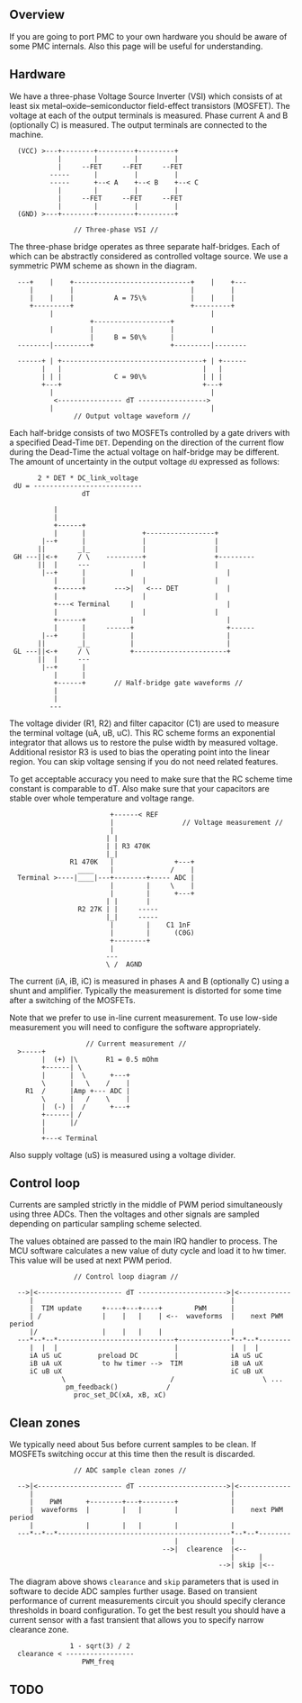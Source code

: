 ## Overview

If you are going to port PMC to your own hardware you should be aware of some
PMC internals. Also this page will be useful for understanding.

## Hardware

We have a three-phase Voltage Source Inverter (VSI) which consists of at least
six metal–oxide–semiconductor field-effect transistors (MOSFET). The voltage at
each of the output terminals is measured. Phase current A and B (optionally
C) is measured. The output terminals are connected to the machine.

	  (VCC) >---+--------+---------+---------+
	            |        |         |         |
	            |     --FET     --FET     --FET
	          -----      |         |         |
	          -----      +--< A    +--< B    +--< C
	            |        |         |         |
	            |     --FET     --FET     --FET
	            |        |         |         |
	  (GND) >---+--------+---------+---------+
	
	                // Three-phase VSI //

The three-phase bridge operates as three separate half-bridges. Each of which
can be abstractly considered as controlled voltage source. We use a symmetric
PWM scheme as shown in the diagram.

	  ---+    |    +-----------------------------+    |    +---
	     |         |                             |         |
	     |    |    |          A = 75\%           |    |    |
	     +---------+                             +---------+
	          |                                       |
	                    +-------------------+
	          |         |                   |         |
	                    |     B = 50\%      |
	  --------|---------+                   +---------|--------
	
	  ------+ | +-----------------------------------+ | +------
	        |   |                                   |   |
	        | | |             C = 90\%              | | |
	        +---+                                   +---+
	          |                                       |
	           <---------------- dT ----------------->
	          |                                       |
	                // Output voltage waveform //

Each half-bridge consists of two MOSFETs controlled by a gate drivers with a
specified Dead-Time `DET`. Depending on the direction of the current flow
during the Dead-Time the actual voltage on half-bridge may be different. The
amount of uncertainty in the output voltage `dU` expressed as follows:

	       2 * DET * DC_link_voltage
	 dU = ---------------------------
	                  dT

	           |
	           |
	           +------+
	           |      |              +-----------------+
	        |--+      |              |                 |
	       ||        _|_             |                 |
	 GH ---||<-+     / \    ---------+                 +---------
	       ||  |     ---             |                 |
	        |--+      |           |                       |
	           |      |              |                 |
	           +------+       --->|   <--- DET            |
	           |                     |                 |
	           +---< Terminal     |                       |
	           |                     |                 |
	           +------+           |                       |
	           |      |     ------+                       +------
	        |--+      |           |                       |
	       ||        _|_          |                       |
	 GL ---||<-+     / \          +-----------------------+
	       ||  |     ---
	        |--+      |
	           |      |
	           +------+       // Half-bridge gate waveforms //
	           |
	           |
	          ---

The voltage divider (R1, R2) and filter capacitor (C1) are used to measure the
terminal voltage (uA, uB, uC). This RC scheme forms an exponential integrator
that allows us to restore the pulse width by measured voltage. Additional
resistor R3 is used to bias the operating point into the linear region. You
can skip voltage sensing if you do not need related features.

To get acceptable accuracy you need to make sure that the RC scheme time
constant is comparable to dT. Also make sure that your capacitors are stable
over whole temperature and voltage range.

	                         +------< REF
	                         |                 // Voltage measurement //
	                         |
	                        | |
	                        | | R3 470K
	                        |_|
	               R1 470K   |               +---+
	                 ____    |              /    |
	  Terminal >----|____|---+--------+----- ADC |
	                         |        |     \    |
	                         |        |      +---+
	                        | |       |
	                 R2 27K | |     -----
	                        |_|     -----
	                         |        |    C1 1nF
	                         |        |      (C0G)
	                         +--------+
	                         |
	                        ---
	                        \ /  AGND

The current (iA, iB, iC) is measured in phases A and B (optionally C) using a
shunt and amplifier. Typically the measurement is distorted for some time after
a switching of the MOSFETs.

Note that we prefer to use in-line current measurement. To use low-side
measurement you will need to configure the software appropriately.

	                   // Current measurement //
	  >-----+
	        |  (+) |\       R1 = 0.5 mOhm
	        +------| \
	        |      |  \      +---+
	        \      |   \    /    |
	    R1  /      |Amp +--- ADC |
	        \      |   /    \    |
	        |  (-) |  /      +---+
	        +------| /
	        |      |/
	        |
	        +---< Terminal

Also supply voltage (uS) is measured using a voltage divider.

## Control loop

Currents are sampled strictly in the middle of PWM period simultaneously using
three ADCs. Then the voltages and other signals are sampled depending on
particular sampling scheme selected.

The values obtained are passed to the main IRQ handler to process. The MCU
software calculates a new value of duty cycle and load it to hw timer. This
value will be used at next PWM period.

	                // Control loop diagram //
	
	  -->|<--------------------- dT ---------------------->|<-------------
	     |                                                 |
	     |  TIM update     +----+---+----+        PWM      |
	     | /               |    |   |    | <--  waveforms  |    next PWM period
	     |/                |    |   |    |                 |
	  ---*--*--*-----------------------------+-------------*--*--*--------
	     |  |  |                             |             |  |  |
	     iA uS uC         preload DC         |             iA uS uC
	     iB uA uX          to hw timer -->  TIM            iB uA uX
         iC uB uX                                          iC uB uX
	             \                          /                      \ ...
	              pm_feedback()            /
	                proc_set_DC(xA, xB, xC)


## Clean zones

We typically need about 5us before current samples to be clean. If MOSFETs
switching occur at this time then the result is discarded.

	                // ADC sample clean zones //
	
	  -->|<--------------------- dT ---------------------->|<-------------
	     |                                                 |
	     |    PWM      +--------+---+--------+             |
	     |  waveforms  |        |   |        |             |    next PWM period
	     |             |        |   |        |             |
	  ---*--*--*-------------------------------------------*--*--*--------
	                                         |             |
                                          -->|  clearence  |<--
                                                           |      |
                                                        -->| skip |<--

The diagram above shows `clearance` and `skip` parameters that is used in
software to decide ADC samples further usage. Based on transient performance of
current measurements circuit you should specify clerance thresholds in board
configuration. To get the best result you should have a current sensor with a
fast transient that allows you to specify narrow clearance zone.

	               1 - sqrt(3) / 2
	  clearance < -----------------
	                  PWM_freq

## TODO

